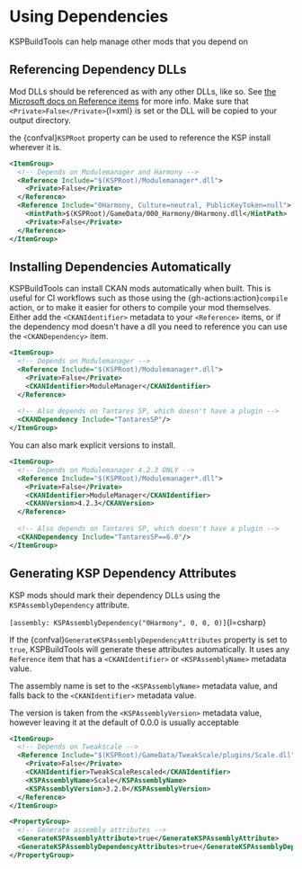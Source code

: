 # Using Dependencies

KSPBuildTools can help manage other mods that you depend on

## Referencing Dependency DLLs

Mod DLLs should be referenced as with any other DLLs, like so. See [the Microsoft docs on Reference items](https://learn.microsoft.com/en-us/visualstudio/msbuild/common-msbuild-project-items?view=vs-2022#reference) for more info. Make sure that `<Private>False</Private>`{l=xml} is set or the DLL will be copied to your output directory.

the {confval}`KSPRoot` property can be used to reference the KSP install wherever it is. 
```xml
<ItemGroup>
  <!-- Depends on Modulemanager and Harmony -->
  <Reference Include="$(KSPRoot)/Modulemanager*.dll">
    <Private>False</Private>
  </Reference>
  <Reference Include="0Harmony, Culture=neutral, PublicKeyToken=null">
    <HintPath>$(KSPRoot)/GameData/000_Harmony/0Harmony.dll</HintPath>
    <Private>False</Private>
  </Reference>
</ItemGroup>
```

## Installing Dependencies Automatically

KSPBuildTools can install CKAN mods automatically when built. This is useful for CI workflows such as those using the {gh-actions:action}`compile` action, or to make it easier for others to compile your mod themselves. Either add the `<CKANIdentifier>` metadata to your `<Reference>` items, or if the dependency mod doesn't have a dll you need to reference you can use the `<CKANDependency>` item.

```xml
<ItemGroup>
  <!-- Depends on Modulemanager -->
  <Reference Include="$(KSPRoot)/Modulemanager*.dll">
    <Private>False</Private>
    <CKANIdentifier>ModuleManager</CKANIdentifier>
  </Reference>
  
  <!-- Also depends on Tantares SP, which doesn't have a plugin -->
  <CKANDependency Include="TantaresSP"/>
</ItemGroup>
```

You can also mark explicit versions to install. 

```xml
<ItemGroup>
  <!-- Depends on Modulemanager 4.2.3 ONLY -->
  <Reference Include="$(KSPRoot)/Modulemanager*.dll">
    <Private>False</Private>
    <CKANIdentifier>ModuleManager</CKANIdentifier>
    <CKANVersion>4.2.3</CKANVersion>
  </Reference>
  
  <!-- Also depends on Tantares SP, which doesn't have a plugin -->
  <CKANDependency Include="TantaresSP==6.0"/>
</ItemGroup>
```

## Generating KSP Dependency Attributes

KSP mods should mark their dependency DLLs using the `KSPAssemblyDependency` attribute.

`[assembly: KSPAssemblyDependency("0Harmony", 0, 0, 0)]`{l=csharp}

If the {confval}`GenerateKSPAssemblyDependencyAttributes` property is set to `true`, KSPBuildTools will generate these attributes automatically. It uses any `Reference` item that has a `<CKANIdentifier>` or `<KSPAssemblyName>` metadata value.

The assembly name is set to the `<KSPAssemblyName>` metadata value, and falls back to the `<CKANIdentifier>` metadata value. 

The version is taken from the `<KSPAssemblyVersion>` metadata value, however leaving it at the default of 0.0.0 is usually acceptable

```xml
<ItemGroup>
  <!-- Depends on Tweakscale -->
  <Reference Include="$(KSPRoot)/GameData/TweakScale/plugins/Scale.dll">
    <Private>False</Private>
    <CKANIdentifier>TweakScaleRescaled</CKANIdentifier>
    <KSPAssemblyName>Scale</KSPAssemblyName>
    <KSPAssemblyVersion>3.2.0</KSPAssemblyVersion>
  </Reference>
</ItemGroup>

<PropertyGroup>
  <!-- Generate assembly attributes -->
  <GenerateKSPAssemblyAttribute>true</GenerateKSPAssemblyAttribute>
  <GenerateKSPAssemblyDependencyAttributes>true</GenerateKSPAssemblyDependencyAttributes>
</PropertyGroup>
```
